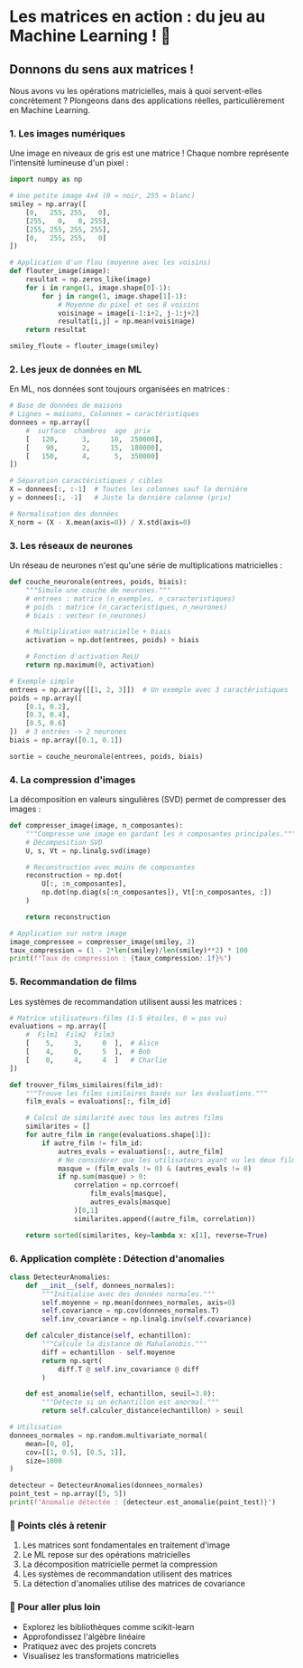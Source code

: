 # Les matrices en action : du jeu au Machine Learning ! 🚀

## Donnons du sens aux matrices !

Nous avons vu les opérations matricielles, mais à quoi servent-elles concrètement ? Plongeons dans des applications réelles, particulièrement en Machine Learning.

### 1. Les images numériques

Une image en niveaux de gris est une matrice ! Chaque nombre représente l'intensité lumineuse d'un pixel :

```python
import numpy as np

# Une petite image 4x4 (0 = noir, 255 = blanc)
smiley = np.array([
    [0,   255, 255,   0],
    [255,   0,   0, 255],
    [255, 255, 255, 255],
    [0,   255, 255,   0]
])

# Application d'un flou (moyenne avec les voisins)
def flouter_image(image):
    resultat = np.zeros_like(image)
    for i in range(1, image.shape[0]-1):
        for j in range(1, image.shape[1]-1):
            # Moyenne du pixel et ses 8 voisins
            voisinage = image[i-1:i+2, j-1:j+2]
            resultat[i,j] = np.mean(voisinage)
    return resultat

smiley_floute = flouter_image(smiley)
```

### 2. Les jeux de données en ML

En ML, nos données sont toujours organisées en matrices :

```python
# Base de données de maisons
# Lignes = maisons, Colonnes = caractéristiques
donnees = np.array([
    #  surface  chambres  age  prix
    [   120,      3,     10,  250000],
    [    90,      2,     15,  180000],
    [   150,      4,      5,  350000]
])

# Séparation caractéristiques / cibles
X = donnees[:, :-1]  # Toutes les colonnes sauf la dernière
y = donnees[:, -1]   # Juste la dernière colonne (prix)

# Normalisation des données
X_norm = (X - X.mean(axis=0)) / X.std(axis=0)
```

### 3. Les réseaux de neurones

Un réseau de neurones n'est qu'une série de multiplications matricielles :

```python
def couche_neuronale(entrees, poids, biais):
    """Simule une couche de neurones."""
    # entrees : matrice (n_exemples, n_caracteristiques)
    # poids : matrice (n_caracteristiques, n_neurones)
    # biais : vecteur (n_neurones)

    # Multiplication matricielle + biais
    activation = np.dot(entrees, poids) + biais

    # Fonction d'activation ReLU
    return np.maximum(0, activation)

# Exemple simple
entrees = np.array([[1, 2, 3]])  # Un exemple avec 3 caractéristiques
poids = np.array([
    [0.1, 0.2],
    [0.3, 0.4],
    [0.5, 0.6]
])  # 3 entrées -> 2 neurones
biais = np.array([0.1, 0.1])

sortie = couche_neuronale(entrees, poids, biais)
```

### 4. La compression d'images

La décomposition en valeurs singulières (SVD) permet de compresser des images :

```python
def compresser_image(image, n_composantes):
    """Compresse une image en gardant les n composantes principales."""
    # Décomposition SVD
    U, s, Vt = np.linalg.svd(image)

    # Reconstruction avec moins de composantes
    reconstruction = np.dot(
        U[:, :n_composantes],
        np.dot(np.diag(s[:n_composantes]), Vt[:n_composantes, :])
    )

    return reconstruction

# Application sur notre image
image_compressee = compresser_image(smiley, 2)
taux_compression = (1 - 2*len(smiley)/len(smiley)**2) * 100
print(f"Taux de compression : {taux_compression:.1f}%")
```

### 5. Recommandation de films

Les systèmes de recommandation utilisent aussi les matrices :

```python
# Matrice utilisateurs-films (1-5 étoiles, 0 = pas vu)
evaluations = np.array([
    #  Film1  Film2  Film3
    [    5,     3,     0  ],  # Alice
    [    4,     0,     5  ],  # Bob
    [    0,     4,     4  ]   # Charlie
])

def trouver_films_similaires(film_id):
    """Trouve les films similaires basés sur les évaluations."""
    film_evals = evaluations[:, film_id]

    # Calcul de similarité avec tous les autres films
    similarites = []
    for autre_film in range(evaluations.shape[1]):
        if autre_film != film_id:
            autres_evals = evaluations[:, autre_film]
            # Ne considérer que les utilisateurs ayant vu les deux films
            masque = (film_evals != 0) & (autres_evals != 0)
            if np.sum(masque) > 0:
                correlation = np.corrcoef(
                    film_evals[masque],
                    autres_evals[masque]
                )[0,1]
                similarites.append((autre_film, correlation))

    return sorted(similarites, key=lambda x: x[1], reverse=True)
```

### 6. Application complète : Détection d'anomalies

```python
class DetecteurAnomalies:
    def __init__(self, donnees_normales):
        """Initialise avec des données normales."""
        self.moyenne = np.mean(donnees_normales, axis=0)
        self.covariance = np.cov(donnees_normales.T)
        self.inv_covariance = np.linalg.inv(self.covariance)

    def calculer_distance(self, echantillon):
        """Calcule la distance de Mahalanobis."""
        diff = echantillon - self.moyenne
        return np.sqrt(
            diff.T @ self.inv_covariance @ diff
        )

    def est_anomalie(self, echantillon, seuil=3.0):
        """Détecte si un échantillon est anormal."""
        return self.calculer_distance(echantillon) > seuil

# Utilisation
donnees_normales = np.random.multivariate_normal(
    mean=[0, 0],
    cov=[[1, 0.5], [0.5, 1]],
    size=1000
)

detecteur = DetecteurAnomalies(donnees_normales)
point_test = np.array([5, 5])
print(f"Anomalie détectée : {detecteur.est_anomalie(point_test)}")
```

### 🎯 Points clés à retenir

1. Les matrices sont fondamentales en traitement d'image
2. Le ML repose sur des opérations matricielles
3. La décomposition matricielle permet la compression
4. Les systèmes de recommandation utilisent des matrices
5. La détection d'anomalies utilise des matrices de covariance

### 🚀 Pour aller plus loin

- Explorez les bibliothèques comme scikit-learn
- Approfondissez l'algèbre linéaire
- Pratiquez avec des projets concrets
- Visualisez les transformations matricielles
